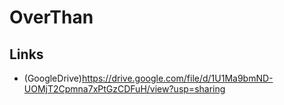 # OverThan
## Links
* (GoogleDrive)https://drive.google.com/file/d/1U1Ma9bmND-UOMjT2Cpmna7xPtGzCDFuH/view?usp=sharing
